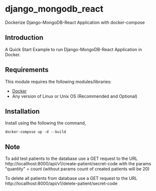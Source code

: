 # django_mongodb_react

Dockerize Django-MongoDB-React Application with docker-compose

## Introduction

A Quick Start Example to run Django-MongoDB-React Application in Docker.

## Requirements

This module requires the following modules/libraries:

* [Docker](https://www.docker.com/get-started)
* Any version of Linux or Unix OS (Recommended and Optional)

## Installation

Install using the following the command,

```docker-compose up -d --build```

## Note

To add test patients to the database use a GET request to the
URL http://locallhost:8000/api/v1/create-patient/secret-code with the params "quantity" = count (without params count of
created patients will be 20)

To delete all patients from database use a GET request to the
URL http://locallhost:8000/api/v1/delete-patient/secret-code